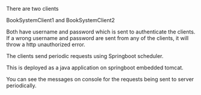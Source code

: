 There are two clients

BookSystemClient1 and BookSystemClient2  

Both have username and password which is sent to authenticate the clients.
If a wrong username and password are sent from any of the clients, it will throw a http unauthorized error.

The clients send periodic requests using Springboot scheduler.

This is deployed as a java application on springboot embedded tomcat. 

You can see the messages on console for the requests being sent to server periodically. 
